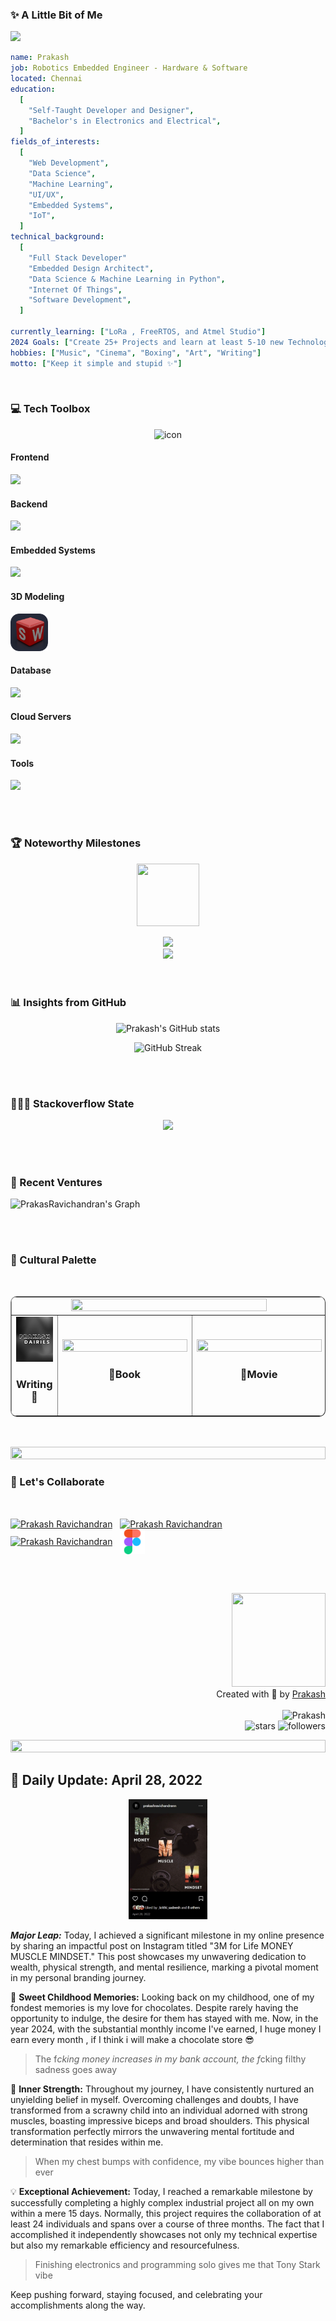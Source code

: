 <h3>✨ A Little Bit of Me</h3>

<img src="https://img.shields.io/static/v1?label=Hello&message=JARVIS&color=green?style=plastic&logo=appveyor" />

```yaml
name: Prakash
job: Robotics Embedded Engineer - Hardware & Software
located: Chennai
education:
  [
    "Self-Taught Developer and Designer",
    "Bachelor's in Electronics and Electrical",
  ]
fields_of_interests:
  [
    "Web Development",
    "Data Science",
    "Machine Learning",
    "UI/UX",
    "Embedded Systems",
    "IoT",
  ]
technical_background:
  [
    "Full Stack Developer"
    "Embedded Design Architect",
    "Data Science & Machine Learning in Python",
    "Internet Of Things",
    "Software Development",
  ]
  
currently_learning: ["LoRa , FreeRTOS, and Atmel Studio"]
2024 Goals: ["Create 25+ Projects and learn at least 5-10 new Technologies."]
hobbies: ["Music", "Cinema", "Boxing", "Art", "Writing"]
motto: ["Keep it simple and stupid ✨"]
```

<br>

<h3>💻 Tech Toolbox </h3>
<p align="center"><img src="https://techstack-generator.vercel.app/js-icon.svg" alt="icon" width="150" height="150" /></p>

<h4>Frontend</h4>
<p align="left">
    <img src="https://skillicons.dev/icons?i=react,vite,ts,js,react,nextjs,redux,tailwind,svelte,md" />
  </a>
</p>

<h4>Backend</h4>
<p align="left">
    <img src="https://skillicons.dev/icons?i=nodejs,py," />
  </a>
</p>

<h4>Embedded Systems</h4>
<p align="left">
    <img src="https://skillicons.dev/icons?i=c,cpp,arduino,raspberrypi" />
  </a>
</p>

<h4>3D Modeling</h4>
<p align="left">
    <img src="./logo/solidworks.svg" width="60px" height="60px"/>
  </a>
</p>

<h4>Database</h4>
<p align="left">
    <img src="https://skillicons.dev/icons?i=mongodb,mysql" />
  </a>
</p>

<h4>Cloud Servers</h4>
<p align="left">
    <img src="https://skillicons.dev/icons?i=azure,aws,firebase,netlify,vercel" />
  </a>
</p>

<h4>Tools</h4>
<p align="left">
    <img src="https://skillicons.dev/icons?i=matlab,git,github,figma,idea,visualstudio,vscode" />
  </a>
</p>
<br><br>

<h3>🏆 Noteworthy Milestones</h3>

<p align="center">
<img src="https://media.tenor.com/0ENB5HuTH0gAAAAi/trophy-beker.gif"  width="100px" height="100px"></p>
  
<div align="center">
<img src="https://github-profile-trophy.vercel.app/?username=PrakasRavichandran&theme=matrix&no-bg=true&no-frame=true&row=1&column=4&title=MultiLanguage,Commits,PullRequest,Reviews">
 </div>

<div align="center">
<img src="https://github-profile-trophy.vercel.app/?username=PrakasRavichandran&theme=matrix&no-bg=true&no-frame=true&row=1&column=4&title=Repositories,Organizations,Stars,Followers">
 </div>
 <br><br>

<h3>📊 Insights from GitHub</h3>

<div align="center">
 
![Prakash's GitHub stats](https://github-readme-stats.vercel.app/api?username=PrakasRavichandran\&theme=midnight-purple\&bg_color=0D1117\&show_icons=true\&show=reviews,prs_merged,prs_merged_percentage\&hide=contribs,issues)

![GitHub Streak](https://streak-stats.demolab.com?user=PrakasRavichandran&theme=midnight-purple&background=EB545400)

</div>

<br><br>

<h3>🧑🏼‍💻 Stackoverflow State</h3>
<p  align="center">
  <img src="https://github-stackoverflow-readme.vercel.app/?userId=23835004">
</p><br><br>

<h3>🚀 Recent Ventures</h3>
<p  align="center">

![PrakasRavichandran's Graph](https://github-readme-activity-graph.vercel.app/graph?username=PrakasRavichandran&custom_title=Prakash's%20GitHub%20Activity%20Graph&bg_color=0D1117&color=7F3FBF&line=7F3FBF&point=7F3FBF&area_color=FFFFFF&title_color=FFFFFF&area=true)

<br><br>


<h3>🌈 Cultural Palette</h3>
<br>
<table border=1 align="center" style="width: 100%; border-radius: 10px;">
    <tr>
      <td colspan=3 align="center">
        <div>
          <img src="https://spotify-github-profile.vercel.app/api/view.svg?uid=31tjfsz43ir3hjz5gxrcsw7wiaxy&cover_image=true&theme=novatorem&show_offline=false&background_color=121212&interchange=true&bar_color=53b14f&bar_color_cover=true" width="80%" height="25%" />
       </div>
      </td>
    </tr>
    <tr>
      <td  align="center"padding-top:500;">
         <img src="./logo/bloggy.png" alt="friends of feelings book" width="200" height="30%">
            <h3>Writing 📝</h3>
      </td>
      <td  align="center"padding-top:500;">
         <img src="https://m.media-amazon.com/images/I/51IpOCgYwQL._SY445_SX342_.jpg" width="200" height="30%" />
         <h3 align="center">📕Book</h3>
      </td>
      <td  align="center"padding-top:500;">
         <img src="https://image.tmdb.org/t/p/w342/z8onk7LV9Mmw6zKz4hT6pzzvmvl.jpg" width="200" height="30%" />
       <h3 align="center">🍿Movie</h3>
      </td>
    </tr>
  </table>
<br><br>

<img src="https://user-images.githubusercontent.com/74038190/212284100-561aa473-3905-4a80-b561-0d28506553ee.gif" height="10%" width="100%">


<h3>🤝 Let's Collaborate</h3><br>
<p align="left">
<a href="https://linkedin.com/in/prakashravichandran10" target="blank"><img align="center" src="https://raw.githubusercontent.com/maurodesouza/profile-readme-generator/master/src/assets/icons/social/linkedin/default.svg" alt="Prakash Ravichandran" height="40" width="40" /></a>&nbsp;&nbsp;
<a href="https://www.instagram.com/prakashravichandrann/" target="blank"><img align="center" src="https://raw.githubusercontent.com/rahuldkjain/github-profile-readme-generator/master/src/images/icons/Social/instagram.svg" alt="Prakash Ravichandran" height="40" width="40" /></a>&nbsp;&nbsp;
<a href="https://twitter.com/Prakash_r10" target="blank"><img align="center" src="https://uxwing.com/wp-content/themes/uxwing/download/brands-and-social-media/x-social-media-logo-icon.png" alt="Prakash Ravichandran" height="50" width="50" /></a>&nbsp;&nbsp;
<a href="https://www.figma.com/@prakash_ui" target="blank"><img align="center" src="./logo/fig.svg" alt="Prakash Ravichandran" height="40" width="40" /></a>&nbsp;&nbsp;
</p>
<br><br>

<p align="right">
<img src="https://img.wattpad.com/79d6df258b4fc37f6b8273068e7e9a1644851d83/68747470733a2f2f73332e616d617a6f6e6177732e636f6d2f776174747061642d6d656469612d736572766963652f53746f7279496d6167652f776a696a696353386c65325553513d3d2d3536323033393731302e313532356339636233353463303839353630303637393232373136342e676966" width="150px" height="150px"><br> Created with 🧡 by <a href="https://prakashravichandran.netlify.app/">Prakash</a><br><br><img src="https://komarev.com/ghpvc/?username=PrakasRavichandran&label=Profile%20views&color=0e75b6&style=flat" alt="Prakash"/><br><img src="https://img.shields.io/github/stars/PrakasRavichandran?label=Stars" alt="stars">  <img alt="followers" src="https://img.shields.io/github/followers/PrakasRavichandran?label=Followers&style=social"> </p>

<img src="https://user-images.githubusercontent.com/74038190/212284100-561aa473-3905-4a80-b561-0d28506553ee.gif" height="10%" width="100%">




## 📜 Daily Update: April 28, 2022

<div align="center"><img src="./logo/image 26.png" height="25%" width="25%"></div>

***Major Leap:*** Today, I achieved a significant milestone in my online presence by sharing an impactful post on Instagram titled "3M for Life MONEY MUSCLE MINDSET." This post showcases my unwavering dedication to wealth, physical strength, and mental resilience, marking a pivotal moment in my personal branding journey.

🍫 **Sweet Childhood Memories:** Looking back on my childhood, one of my fondest memories is my love for chocolates. Despite rarely having the opportunity to indulge, the desire for them has stayed with me. Now, in the year 2024, with the substantial monthly income I've earned,  I huge money I earn every month , if I think i will make a chocolate store 😎

> The f*cking money increases in my bank account, the f*cking filthy sadness goes away

💪 **Inner Strength:** Throughout my journey, I have consistently nurtured an unyielding belief in myself. Overcoming challenges and doubts, I have transformed from a scrawny child into an individual adorned with strong muscles, boasting impressive biceps and broad shoulders. This physical transformation perfectly mirrors the unwavering mental fortitude and determination that resides within me.

> When my chest bumps with confidence, my vibe bounces higher than ever

💡 **Exceptional Achievement:** Today, I reached a remarkable milestone by successfully completing a highly complex industrial project all on my own within a mere 15 days. Normally, this project requires the collaboration of at least 24 individuals and spans over a course of three months. The fact that I accomplished it independently showcases not only my technical expertise but also my remarkable efficiency and resourcefulness.

>Finishing electronics and programming solo gives me that Tony Stark vibe


Keep pushing forward, staying focused, and celebrating your accomplishments along the way. 


